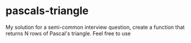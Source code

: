 # pascals-triangle
My solution for a semi-common interview question, create a function that returns N rows of Pascal's triangle. Feel free to use
